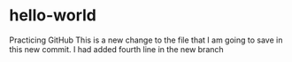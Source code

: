 # hello-world
Practicing GitHub
This is a new change to the file that I am going to save in this new commit.
I had added fourth line in the new branch
